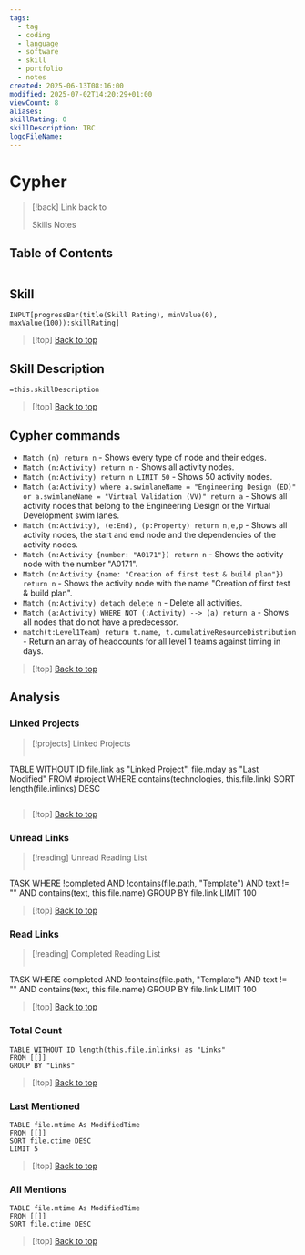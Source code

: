 ```yaml
---
tags:
  - tag
  - coding
  - language
  - software
  - skill
  - portfolio
  - notes
created: 2025-06-13T08:16:00
modified: 2025-07-02T14:20:29+01:00
viewCount: 8
aliases: 
skillRating: 0
skillDescription: TBC
logoFileName:
---
```


# Cypher

> [!back] Link back to <p class="mint-link">Skills Notes</p>

## Table of Contents 

```table-of-contents
```

## Skill

```meta-bind  
INPUT[progressBar(title(Skill Rating), minValue(0), maxValue(100)):skillRating]  
```

>[!top] [Back to top](#Table%20of%20Contents)

## Skill Description

`=this.skillDescription`

>[!top] [Back to top](#Table%20of%20Contents)

## Cypher commands

- `Match (n) return n` - Shows every type of node and their edges.
- `Match (n:Activity) return n` - Shows all activity nodes.
- `Match (n:Activity) return n LIMIT 50` - Shows 50 activity nodes.
- `Match (a:Activity) where a.swimlaneName = "Engineering Design (ED)" or a.swimlaneName = "Virtual Validation (VV)" return a` - Shows all activity nodes that belong to the Engineering Design or the Virtual Development swim lanes.
- `Match (n:Activity), (e:End), (p:Property) return n,e,p` - Shows all activity nodes, the start and end node and the dependencies of the activity nodes.
- `Match (n:Activity {number: "A0171"}) return n` - Shows the activity node with the number "A0171".
- `Match (n:Activity {name: "Creation of first test & build plan"}) return n` - Shows the activity node with the name "Creation of first test & build plan".
- `Match (n:Activity) detach delete n` - Delete all activities.
- `Match (a:Activity) WHERE NOT (:Activity) --> (a) return a` - Shows all nodes that do not have a predecessor.
- `match(t:Level1Team) return t.name, t.cumulativeResourceDistribution` - Return an array of headcounts for all level 1 teams against timing in days.

>[!top] [Back to top](#Table%20of%20Contents)

## Analysis

### Linked Projects

>[!projects] Linked Projects
>```dataview
TABLE WITHOUT ID file.link as "Linked Project", file.mday as "Last Modified"
FROM #project 
WHERE contains(technologies, this.file.link)
SORT length(file.inlinks) DESC
>```

>[!top] [Back to top](#Table%20of%20Contents)

### Unread Links

>[!reading] Unread Reading List
>```dataview
TASK
WHERE !completed AND !contains(file.path, "Template") AND text != "" AND contains(text, this.file.name)
GROUP BY file.link
LIMIT 100

>[!top] [Back to top](#Table%20of%20Contents)

### Read Links

>[!reading] Completed Reading List
>```dataview
TASK
WHERE completed AND !contains(file.path, "Template") AND text != "" AND contains(text, this.file.name)
GROUP BY file.link
LIMIT 100

>[!top] [Back to top](#Table%20of%20Contents)

### Total Count

```dataview
TABLE WITHOUT ID length(this.file.inlinks) as "Links"
FROM [[]]
GROUP BY "Links"
```

>[!top] [Back to top](#Table%20of%20Contents)

### Last Mentioned

```dataview
TABLE file.mtime As ModifiedTime
FROM [[]]
SORT file.ctime DESC
LIMIT 5
```

>[!top] [Back to top](#Table%20of%20Contents)

### All Mentions

```dataview
TABLE file.mtime As ModifiedTime
FROM [[]]
SORT file.ctime DESC
```

>[!top] [Back to top](#Table%20of%20Contents)